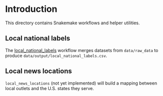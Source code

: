 # Introduction

This directory contains Snakemake workflows and helper utilities.

## Local national labels

The [local_national_labels](./local_national_labels) workflow merges datasets from `data/raw_data` to produce `data/output/local_national_labels.csv`.

## Local news locations

`local_news_locations` (not yet implemented) will build a mapping between local outlets and the U.S. states they serve.

